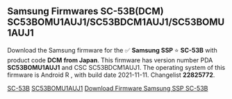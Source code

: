 <h2>Samsung Firmwares SC-53B(DCM) SC53BOMU1AUJ1/SC53BDCM1AUJ1/SC53BOMU1AUJ1</h2>
Download the Samsung firmware for the ✅ <strong>Samsung SSP </strong> ⭐ <strong>SC-53B</strong> with product code <strong>DCM</strong> <strong> from Japan</strong>. This firmware has version number PDA <strong>SC53BOMU1AUJ1</strong> and CSC SC53BDCM1AUJ1. The operating system of this firmware is Android R , with build date 2021-11-11. Changelist <strong>22825772</strong>.


[SC-53B](https://samfirm.shop/samsung/model/SC-53B)
[SC53BOMU1AUJ1](https://samfirm.shop/samsung/pda/SC53BOMU1AUJ1)
[Download Firmware Samsung SSP SC-53B](https://samfirm.shop/samsung/firmware/478633)
